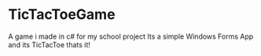 # TicTacToeGame
A game i made in c#  for my school project
Its a simple Windows Forms App and its TicTacToe thats it!
